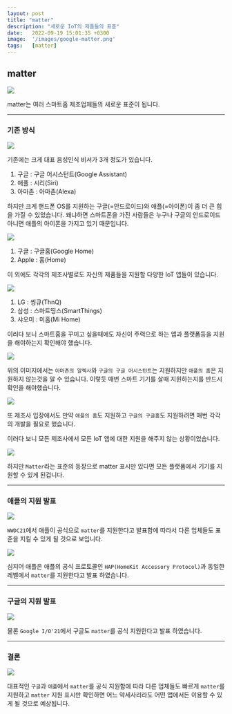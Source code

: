 ```yaml
---
layout: post
title: "matter"
description: "새로운 IoT의 제품들의 표준"
date:   2022-09-19 15:01:35 +0300
image:  '/images/google-matter.png'
tags:   [matter]
---
```



## matter

![](https://static1.anpoimages.com/wordpress/wp-content/uploads/2021/05/13/5034815_Matter_from_CSA_Logo.jpg)

matter는 여러 스마트홈 제조업체들의 새로운 표준이 됩니다.

---

### 기존 방식

![](https://miro.medium.com/max/4800/1*xuj8x0n2ph2mF-EkgQQkLA.png)

기존에는 크게 대표 음성인식 비서가 3개 정도가 있습니다.

1. 구글 : 구글 어시스턴트(Google Assistant)
2. 애플 : 시리(Siri)
3. 아마존 : 아마존(Alexa)

하지만 크게 핸드폰 OS를 지원하는 구글(=안드로이드)와 애플(=아이폰)이 좀 더 큰 힘을 가질 수 있었습니다.
왜냐하면 스마트폰을 가진 사람들은 누구나 구글의 안드로이드 아니면 애플의 아이폰을 가지고 있기 때문입니다.

![](https://miro.medium.com/max/4800/1*sqYuClC7rd9m_1prrnz6tw.png)

1. 구글 : 구글홈(Google Home)
2. Apple : 홈(Home)

이 외에도 각각의 제조사별로도 자신의 제품들을 지원할 다양한 IoT 앱들이 있습니다.

![](https://miro.medium.com/max/1400/1*4P8J37ee-zdg4mBtmBrxGw.png)

1. LG : 씽큐(ThnQ)
2. 삼성 : 스마트띵스(SmartThings)
3. 샤오미 : 미홈(Mi Home)

이러다 보니 스마트홈을 꾸미고 싶을때에도 자신이 주력으로 하는 앱과 플랫폼등을 지원을 해야하는지 확인해야 했습니다.

![](https://miro.medium.com/max/4800/1*a1ZqQQC4iq9yMaObqr2tHw.png)

위의 이미지에서는 `아마존의 알렉사`와 `구글의 구글 어시스턴트`는 지원하지만 `애플의 홈`은 지원하지 않는것을 알 수 있습니다.
이렇듯 매번 스마트 기기를 살때 지원하는지를 반드시 확인을 해야했습니다.

![](https://miro.medium.com/max/4800/1*XX-qmnAkxBtCjpiNiZoDLw.png)

또 제조사 입장에서도 만약 `애플의 홈`도 지원하고 `구글의 구글홈`도 지원하려면 매번 각각의 개발을 필요로 했습니다.

이러다 보니 모든 제조사에서 모든 IoT 앱에 대한 지원을 해주지 않는 상황이었습니다.

![](https://upload.wikimedia.org/wikipedia/commons/thumb/f/fd/Matter_logo.jpg/1600px-Matter_logo.jpg)

하지만 `Matter`라는 표준의 등장으로 matter 표시만 있다면
모든 플랫폼에서 기기를 지원할 수 있게 된겁니다.

---

### 애플의 지원 발표

![](https://image.itmedia.co.jp/pcuser/articles/2106/09/l_ht0609_no05.jpg)

`WWDC21`에서 애플이 공식으로 `matter`를 지원한다고 발표함에 따라서 다른 업체들도 표준을 지킬 수 있게 될 것으로 보입니다.

![](https://miro.medium.com/max/4800/1*SC_2vjdsbC_TQw4CAfMkKw.png)

심지어 애플은 애플의 공식 프로토콜인 `HAP(HomeKit Accessory Protocol)`과 동일한 레벨에서 `matter`를 지원한다고 발표 하였습니다.

---

### 구글의 지원 발표

![](https://mrgeeky.org/wp-content/uploads/2022/05/1652575232_238_Alt-kunngjort-pa-Google-IO-2022-som-du-bor-bry.jpg)

물론 `Google I/O'21`에서 구글도 `matter`를 공식 지원한다고 발표 하였습니다.

---

### 결론

![](https://miro.medium.com/max/4800/1*G2kMDx4EW2p74hZED2V6-Q.png)

대표적인 `구글`과 `애플`에서 `matter`를 공식 지원함에 따라 다른 업체들도 빠르게 `matter`를 지원하고 `matter` 지원 표시만 확인하면
어느 악세사리라도 어떤 앱에서든 이용할 수 있게 될 것으로 예상됩니다.

